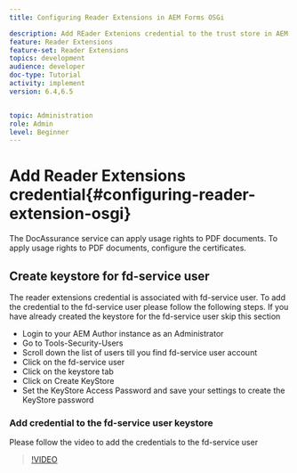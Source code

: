 ```yaml
---
title: Configuring Reader Extensions in AEM Forms OSGi

description: Add REader Extenions credential to the trust store in AEM Forms OSGi
feature: Reader Extensions
feature-set: Reader Extensions
topics: development
audience: developer
doc-type: Tutorial
activity: implement
version: 6.4,6.5


topic: Administration
role: Admin
level: Beginner
---
```


# Add Reader Extensions credential{#configuring-reader-extension-osgi}

The DocAssurance service can apply usage rights to PDF documents. To apply usage rights to PDF documents, configure the certificates.

## Create keystore for fd-service user

The reader extensions credential is associated with fd-service user. To add the credential to the fd-service user please follow the following steps. If you have already created the keystore for the fd-service user skip this section

* Login to your AEM Author instance as an Administrator
* Go to Tools-Security-Users
* Scroll down the list of users till you find fd-service user account
* Click on the fd-service user
* Click on the keystore tab
* Click on Create KeyStore
* Set the KeyStore Access Password and save your settings to create the KeyStore password

### Add credential to the fd-service user keystore

Please follow the video to add the credentials to the fd-service user

>[!VIDEO](https://video.tv.adobe.com/v/335849?quality=9&learn=on)











